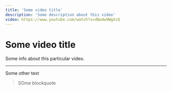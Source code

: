 ```yaml
---
title: 'Some video title'
description: 'Some description about this video'
video: https://www.youtube.com/watch?v=dQw4w9WgXcQ
---
```




# Some video title

Some info about this particular video.

---

Some other text

> SOme blockquote